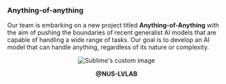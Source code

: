 ### Anything-of-anything

Our team is embarking on a new project titled **Anything-of-Anything** with the aim of pushing the boundaries of recent generalist AI models that are capable of handling a wide range of tasks. 
Our goal is to develop an AI model that can handle anything, regardless of its nature or complexity.

<p align="center">
  <img src="https://encrypted-tbn0.gstatic.com/images?q=tbn:ANd9GcSGi0I9dHS_FFvwyZtBQuk-RZGSkFP8Yxor8Q&usqp=CAU" alt="Sublime's custom image"/>
</p>


<p align="center">
  <b>@NUS-LVLAB</b>
</p>
